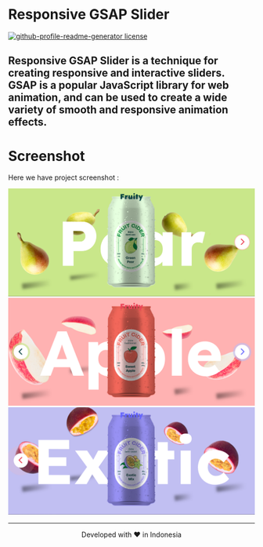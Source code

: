 # Responsive GSAP Slider
<a href="https://github.com/rahuldkjain/github-profile-readme-generator/blob/master/LICENSE" target="blank">
<img src="https://img.shields.io/github/license/rahuldkjain/github-profile-readme-generator?style=flat-square" alt="github-profile-readme-generator license" />
</a>

## Responsive GSAP Slider is a technique for creating responsive and interactive sliders. GSAP is a popular JavaScript library for web animation, and can be used to create a wide variety of smooth and responsive animation effects.

# Screenshot
Here we have project screenshot :

![screenshot](screenshot1.png)
![screenshot](screenshot2.png)
![screenshot](screenshot3.png)
<hr>
<p align="center">
Developed with ❤️ in Indonesia 
</p>
